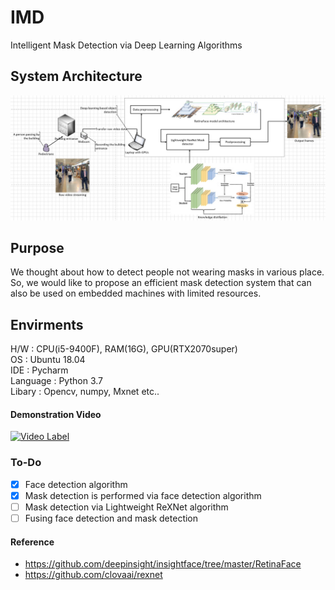 # IMD
Intelligent Mask Detection via Deep Learning Algorithms

## System Architecture
<div align="center">

![architecture1](./asset/img/system_architecture.jpg)  

</div>
  
## Purpose
We thought about how to detect people not wearing masks in various place.  
So, we would like to propose an efficient mask detection system that can also be used on embedded machines with limited resources.  
  
## Envirments
H/W : CPU(i5-9400F), RAM(16G), GPU(RTX2070super)  
OS : Ubuntu 18.04  
IDE : Pycharm  
Language : Python 3.7  
Libary : Opencv, numpy, Mxnet etc..  

#### Demonstration Video  
[![Video Label](http://img.youtube.com/vi/TxW3jxQz3zI/0.jpg)](https://youtu.be/TxW3jxQz3zI)

### To-Do
- [x] Face detection algorithm
- [x] Mask detection is performed via face detection algorithm
- [ ] Mask detection via Lightweight ReXNet algorithm
- [ ] Fusing face detection and mask detection

#### Reference
- https://github.com/deepinsight/insightface/tree/master/RetinaFace
- https://github.com/clovaai/rexnet